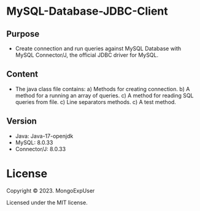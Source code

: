 # MySQL-Database-JDBC-Client

## Purpose    
* Create connection and run queries against MySQL Database with MySQL Connector/J, the official JDBC driver for MySQL.

## Content                                                                                             
* The java class file contains:
a) Methods for creating connection.
b) A method for a running an array of queries.
c) A method for reading SQL queries from file.
c) Line separators methods.
c) A test method.
    
     
 ## Version                                                                                             
 *  Java: Java-17-openjdk
 *  MySQL: 8.0.33
 *  Connector/J: 8.0.33
     

# License

Copyright © 2023. MongoExpUser

Licensed under the MIT license.
